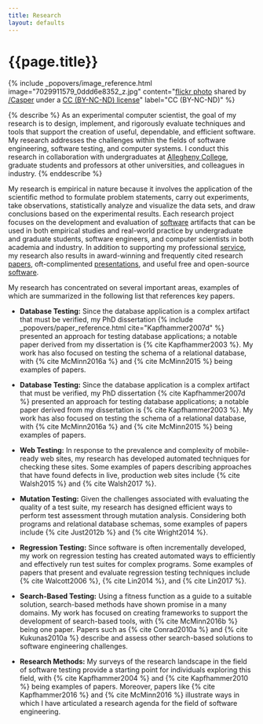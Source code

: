 ```yaml
---
title: Research
layout: defaults
---
```


# {{page.title}}

<!-- Include header image -->
{% include _popovers/image_reference.html image="7029911579_0ddd6e8352_z.jpg" content="<a title='Color Test #4a' target='_blank' href='http://flickr.com/photos/multichrome/7029911579'>flickr photo</a> shared by <a target='_blank' href='http://flickr.com/people/multichrome'>/Casper</a> under a <a target='_blank' href='http://creativecommons.org/licenses/by-nc-nd/2.0/'>CC (BY-NC-ND) license</a>" label="CC (BY-NC-ND)" %}

{% describe %}
As an experimental computer scientist, the goal of my research is to design, implement, and rigorously evaluate
techniques and tools that support the creation of useful, dependable, and efficient software. My
research addresses the challenges within the fields of software engineering, software testing, and computer systems. I
conduct this research in collaboration with undergraduates at [Allegheny College](http://www.allegheny.edu),
graduate students and professors at other universities, and colleagues in industry.
{% enddescribe %}

My research is empirical in nature because it involves the application of the scientific method to formulate problem
statements, carry out experiments, take observations, statistically analyze and visualize the data sets, and draw
conclusions based on the experimental results. Each research project focuses on the development and evaluation of
[software]({{site.baseurl}}software/) artifacts that can be used in both empirical studies and real-world practice by
undergraduate and graduate students, software engineers, and computer scientists in both academia and industry. In
addition to supporting my professional [service]({{site.baseurl}}service/), my research also results in award-winning
and frequently cited research [papers]({{site.baseurl}}research/papers/), oft-complimented
[presentations]({{site.baseurl}}research/presentations/), and useful free and open-source
[software]({{site.baseurl}}software/).

My research has concentrated on several important areas, examples of which are summarized in the following list that
references key papers.


<ul class="fa-ul">

<li><i class="fa-li fa fa-arrow-right"></i>
<b>Database Testing:</b> Since the database application is a complex artifact
that must be verified, my PhD dissertation {% include
_popovers/paper_reference.html cite="Kapfhammer2007d" %} presented an approach
for testing database applications; a notable paper derived from my dissertation
is {% cite Kapfhammer2003 %}. My work has also focused on testing the schema of
a relational database, with {% cite McMinn2016a %} and {% cite McMinn2015 %}
being examples of papers.</li> <p>

<li><i class="fa-li fa fa-arrow-right"></i>
<a name="Kapfhammer2007d-return"></a>
<a name="Kapfhammer2003-return"></a>
<a name="McMinn2016a-return"></a>
<a name="McMinn2015-return"></a>
<b>Database Testing:</b> Since the database application is a complex artifact that must be verified, my PhD dissertation
{% cite Kapfhammer2007d %} presented an approach for testing database applications; a notable paper derived from my
dissertation is {% cite Kapfhammer2003 %}. My work has also focused on testing the schema of a relational database, with {%
cite McMinn2016a %} and {% cite McMinn2015 %} being examples of papers.</li> <p>

<li><i class="fa-li fa fa-arrow-right"></i>
<a name="Walsh2015-return"></a>
<a name="Walsh2017-return"></a>
<b>Web Testing:</b> In response to the prevalence and complexity of mobile-ready web sites, my research has developed
automated techniques for checking these sites. Some examples of papers describing approaches that have found defects
in live, production web sites include {% cite Walsh2015 %} and {% cite Walsh2017 %}. </li> <p>

<li><i class="fa-li fa fa-arrow-right"></i>
<a name="Just2012b-return"></a>
<a name="Wright2014-return"></a>
<b>Mutation Testing:</b> Given the challenges associated with evaluating the quality of a test suite, my research has
designed efficient ways to perform test assessment through mutation analysis. Considering both programs and relational
database schemas, some examples of papers include {% cite Just2012b %} and {% cite Wright2014 %}. </li> <p>

<li><i class="fa-li fa fa-arrow-right"></i>
<a name="Lin2014-return"></a>
<a name="Lin2017-return"></a>
<a name="Walcott2006-return"></a>
<b>Regression Testing:</b> Since software is often incrementally developed, my work on regression testing has created
automated ways to efficiently and effectively run test suites for complex programs. Some examples of papers that present
and evaluate regression testing techniques include {% cite Walcott2006 %}, {% cite Lin2014 %}, and {% cite Lin2017 %}.
</li> <p>

<li><i class="fa-li fa fa-arrow-right"></i>
<a name="Conrad2010a-return"></a>
<a name="Kukunas2010a-return"></a>
<a name="McMinn2016b-return"></a>
<b>Search-Based Testing:</b> Using a fitness function as a guide to a suitable solution, search-based methods have shown
promise in a many domains. My work has focused on creating frameworks to support the development of search-based tools,
with {% cite McMinn2016b %} being one paper. Papers such as {% cite Conrad2010a %} and {% cite Kukunas2010a %}
describe and assess other search-based solutions to software engineering challenges. </li> <p>

<li><i class="fa-li fa fa-arrow-right"></i>
<a name="Kapfhammer2004-return"></a>
<a name="Kapfhammer2010-return"></a>
<a name="Kapfhammer2016-return"></a>
<a name="McMinn2016-return"></a>
<b>Research Methods:</b> My surveys of the research landscape in the field of software testing provide a starting point
for individuals exploring this field, with {% cite Kapfhammer2004 %} and {% cite Kapfhammer2010 %} being examples of
papers. Moreover, papers like {% cite Kapfhammer2016 %} and {% cite McMinn2016 %} illustrate ways in which I have
articulated a research agenda for the field of software engineering. </li> <p>

</ul>
